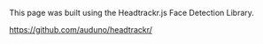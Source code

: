 This page was built using the Headtrackr.js Face Detection Library.

https://github.com/auduno/headtrackr/
